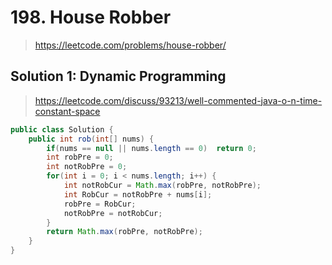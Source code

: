 # 198. House Robber
> https://leetcode.com/problems/house-robber/

## Solution 1: Dynamic Programming
> https://leetcode.com/discuss/93213/well-commented-java-o-n-time-constant-space

```java
public class Solution {
    public int rob(int[] nums) {
        if(nums == null || nums.length == 0)  return 0;
        int robPre = 0;
        int notRobPre = 0;
        for(int i = 0; i < nums.length; i++) {
            int notRobCur = Math.max(robPre, notRobPre);
            int RobCur = notRobPre + nums[i];
            robPre = RobCur;
            notRobPre = notRobCur;
        }
        return Math.max(robPre, notRobPre);
    }
}
```
